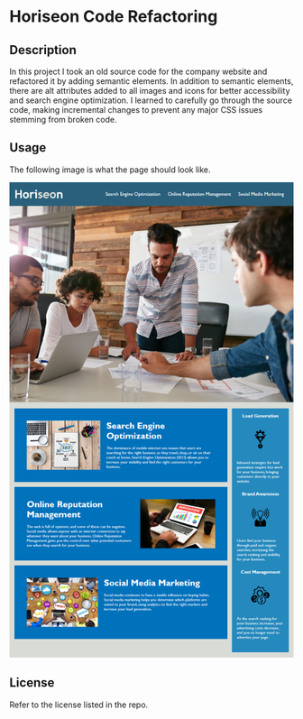 # Horiseon Code Refactoring

## Description

In this project I took an old source code for the company website and refactored it by adding semantic elements. In addition to semantic elements, there are alt attributes added to all images and icons for better accessibility and search engine optimization. I learned to carefully go through the source code, making incremental changes to prevent any major CSS issues stemming from broken code.

## Usage

The following image is what the page should look like. 

![The Horiseon webpage includes a navigation bar, a header image, and cards with text and images at the bottom of the page.](./develop/assets/images/horiseon-home-page.png)

## License

Refer to the license listed in the repo. 